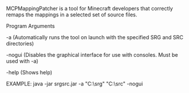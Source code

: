 MCPMappingPatcher is a tool for Minecraft developers that correctly remaps the mappings in a selected set of source files.

Program Arguments

-a <SRG DIRECTORY> <SRC DIRECTORY> (Automatically runs the tool on launch with the specified SRG and SRC directories)

-nogui (Disables the graphical interface for use with consoles. Must be used with -a)

-help (Shows help)

EXAMPLE: 
java -jar srgsrc.jar -a "C:\srg\" "C:\src\" -nogui
